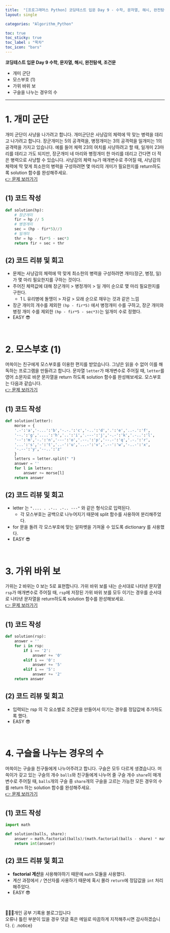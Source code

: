 ```yaml
---
title:  "[프로그래머스 Python] 코딩테스트 입문 Day 9 - 수학, 문자열, 해시, 완전탐색, 조건문"
layout: single

categories: "Algorithm_Python"

toc: true
toc_sticky: true
toc_label : "목차"
toc_icon: "bars"
---
```


**코딩테스트 입문 Day 9 수학, 문자열, 해시, 완전탐색, 조건문**
- 개미 군단
- 모스부호 (1)
- 가위 바위 보
- 구슬을 나누는 경우의 수

***

# <span class="half_HL">1. 개미 군단</span>
개미 군단이 사냥을 나가려고 합니다. 개미군단은 사냥감의 체력에 딱 맞는 병력을 데리고 나가려고 합니다. 장군개미는 5의 공격력을, 병정개미는 3의 공격력을 일개미는 1의 공격력을 가지고 있습니다. 예를 들어 체력 23의 여치를 사냥하려고 할 때, 일개미 23마리를 데리고 가도 되지만, 장군개미 네 마리와 병정개미 한 마리를 데리고 간다면 더 적은 병력으로 사냥할 수 있습니다. 사냥감의 체력 ```hp```가 매개변수로 주어질 때, 사냥감의 체력에 딱 맞게 최소한의 병력을 구성하려면 몇 마리의 개미가 필요한지를 return하도록 solution 함수를 완성해주세요.
<br>[👉 문제 보러가기](https://school.programmers.co.kr/learn/courses/30/lessons/120837)

## (1) 코드 작성
```python
def solution(hp):
    # 장군개미
    fir = hp // 5
    # 병정개미
    sec = (hp - fir*5)//3
    # 일개미
    thr = hp - fir*5 - sec*3
    return fir + sec + thr
```

## (2) 코드 리뷰 및 회고
- 문제는 사냥감의 체력에 딱 맞게 최소한의 병력을 구성하려면 개미(장군, 병정, 일)가 몇 마리 필요한지를 구하는 것이다.
- 주어진 체력값에 대해 장군개미 > 병정개미 > 일 개미 순으로 몇 마리 필요한지를 구한다.
  - 1 L 유리병에 돌맹이 > 자갈 > 모래 순으로 채우는 것과 같은 느낌
- 장군 개미의 개수를 제외한 ```(hp - fir*5)``` 에서 병정개미 수를 구하고, 장군 개미와 병정 개미 수를 제외한 ```(hp - fir*5 - sec*3)```는 일개미 수로 정했다.
- EASY 😎

<br>

# <span class="half_HL">2. 모스부호 (1)</span>
머쓱이는 친구에게 모스부호를 이용한 편지를 받았습니다. 그냥은 읽을 수 없어 이를 해독하는 프로그램을 만들려고 합니다. 문자열 ```letter```가 매개변수로 주어질 때, ```letter```를 영어 소문자로 바꾼 문자열을 return 하도록 solution 함수를 완성해보세요.
모스부호는 다음과 같습니다.
<br>[👉 문제 보러가기](https://school.programmers.co.kr/learn/courses/30/lessons/120838)

## (1) 코드 작성
```python
def solution(letter):
    morse = { 
    '.-':'a','-...':'b','-.-.':'c','-..':'d','.':'e','..-.':'f',
    '--.':'g','....':'h','..':'i','.---':'j','-.-':'k','.-..':'l',
    '--':'m','-.':'n','---':'o','.--.':'p','--.-':'q','.-.':'r',
    '...':'s','-':'t','..-':'u','...-':'v','.--':'w','-..-':'x',
    '-.--':'y','--..':'z'
    }
    letters = letter.split(" ")
    answer = ''
    for l in letters:
        answer += morse[l]
    return answer
```

## (2) 코드 리뷰 및 회고
- letter 는 ```".... . .-.. .-.. ---"``` 와 같은 형식으로 입력된다.
  - 각 모스부호는 공백으로 나누어지기 때문에 split 함수를 사용하여 분리해주었다.
- for 문을 돌려 각 모스부호에 맞는 알파벳을 가져올 수 있도록 dictionary 를 사용했다.
- EASY 😎

<br>

# <span class="half_HL">3. 가위 바위 보</span>
가위는 2 바위는 0 보는 5로 표현합니다. 가위 바위 보를 내는 순서대로 나타낸 문자열 ```rsp```가 매개변수로 주어질 때, ```rsp```에 저장된 가위 바위 보를 모두 이기는 경우를 순서대로 나타낸 문자열을 return하도록 solution 함수를 완성해보세요.
<br>[👉 문제 보러가기](https://school.programmers.co.kr/learn/courses/30/lessons/120839)

## (1) 코드 작성
```python
def solution(rsp):
    answer = ''
    for i in rsp:
        if i == '2':
            answer += '0'
        elif i == '0':
            answer += '5'
        elif i == '5':
            answer += '2'
    return answer
```

## (2) 코드 리뷰 및 회고
- 입력되는 rsp 의 각 요소별로 조건문을 만들어서 이기는 경우를 정답값에 추가하도록 했다.
- EASY 😎

<br>

# <span class="half_HL">4. 구슬을 나누는 경우의 수</span>
머쓱이는 구슬을 친구들에게 나누어주려고 합니다. 구슬은 모두 다르게 생겼습니다. 머쓱이가 갖고 있는 구슬의 개수 ```balls```와 친구들에게 나누어 줄 구슬 개수 ```share```이 매개변수로 주어질 때, ```balls```개의 구슬 중 ```share```개의 구슬을 고르는 가능한 모든 경우의 수를 return 하는 solution 함수를 완성해주세요.
<br>[👉 문제 보러가기](https://school.programmers.co.kr/learn/courses/30/lessons/120840)

## (1) 코드 작성
```python
import math

def solution(balls, share):
    answer = math.factorial(balls)/(math.factorial(balls - share) * math.factorial(share))
    return int(answer)
```

## (2) 코드 리뷰 및 회고
- **factorial 계산**을 사용해야하기 때문에 ```math``` 모듈을 사용했다.
- 계산 과정에서 ```/``` 연산자를 사용하기 때문에 혹시 몰라 ```return```에 정답값을 ```int``` 처리해주었다.
- EASY 😎

<br>

👩🏻‍💻개인 공부 기록용 블로그입니다
<br>오류나 틀린 부분이 있을 경우 댓글 혹은 메일로 따끔하게 지적해주시면 감사하겠습니다.
{: .notice}